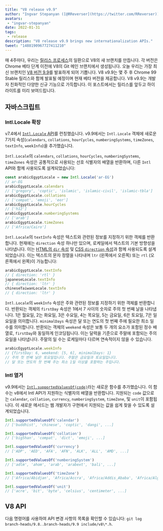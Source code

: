 ```yaml
---
title: "V8 release v9.9"
author: "Ingvar Stepanyan ([@RReverser](https://twitter.com/RReverser)), at his 99%"
avatars: 
 - "ingvar-stepanyan"
date: 2022-01-31
tags: 
 - release
description: "V8 release v9.9 brings new internationalization APIs."
tweet: "1488190967727411210"
---
```

매 4주마다, 우리는 [릴리스 프로세스](https://v8.dev/docs/release-process)의 일환으로 V8의 새 브랜치를 만듭니다. 각 버전은 Chrome 베타 단계 이전에 V8의 Git 메인 브랜치에서 생성됩니다. 오늘 우리는 가장 최신 브랜치인 [V8 버전 9.9](https://chromium.googlesource.com/v8/v8.git/+log/branch-heads/9.9)를 발표하게 되어 기쁩니다. V8 v9.9는 몇 주 후 Chrome 99 Stable 릴리스와 함께 발표될 예정이며 현재 베타 버전을 제공합니다. V8 v9.9는 개발자 친화적인 다양한 신규 기능으로 가득합니다. 이 포스트에서는 릴리스를 앞두고 하이라이트를 미리 보여드립니다.

<!--truncate-->
## 자바스크립트

### Intl.Locale 확장

v7.4에서 [`Intl.Locale` API](https://v8.dev/blog/v8-release-74#intl.locale)를 런칭했습니다. v9.9에서는 `Intl.Locale` 객체에 새로운 7가지 속성(`calendars`, `collations`, `hourCycles`, `numberingSystems`, `timeZones`, `textInfo`, `weekInfo`)을 추가했습니다.

`Intl.Locale`의 `calendars`, `collations`, `hourCycles`, `numberingSystems`, `timeZones` 속성은 공통적으로 사용되는 선호 식별자의 배열을 반환하며, 다른 `Intl` API와 함께 사용되도록 설계되었습니다:

```js
const arabicEgyptLocale = new Intl.Locale('ar-EG')
// ar-EG
arabicEgyptLocale.calendars
// ['gregory', 'coptic', 'islamic', 'islamic-civil', 'islamic-tbla']
arabicEgyptLocale.collations
// ['compat', 'emoji', 'eor']
arabicEgyptLocale.hourCycles
// ['h12']
arabicEgyptLocale.numberingSystems
// ['arab']
arabicEgyptLocale.timeZones
// ['Africa/Cairo']
```

`Intl.Locale`의 `textInfo` 속성은 텍스트와 관련된 정보를 지정하기 위한 객체를 반환합니다. 현재에는 `direction` 속성 하나만 있으며, 로케일에서 텍스트의 기본 방향성을 나타냅니다. 이는 [HTML의 `dir` 속성](https://developer.mozilla.org/ko/docs/Web/HTML/Global_attributes/dir) 및 [CSS `direction` 속성](https://developer.mozilla.org/ko/docs/Web/CSS/direction)과 함께 사용되도록 설계되었습니다. 이는 텍스트의 문자 정렬을 나타내며 `ltr` (왼쪽에서 오른쪽) 또는 `rtl` (오른쪽에서 왼쪽)이 가능합니다:

```js
arabicEgyptLocale.textInfo
// { direction: 'rtl' }
japaneseLocale.textInfo
// { direction: 'ltr' }
chineseTaiwanLocale.textInfo
// { direction: 'ltr' }
```

`Intl.Locale`의 `weekInfo` 속성은 주와 관련된 정보를 지정하기 위한 객체를 반환합니다. 반환되는 객체의 `firstDay` 속성은 1에서 7 사이의 숫자로 주의 첫 번째 날을 나타냅니다. 1은 월요일, 2는 화요일, 3은 수요일, 4는 목요일, 5는 금요일, 6은 토요일, 7은 일요일을 의미합니다. `minimalDays` 속성은 달 또는 연도의 첫 번째 주에 필요한 최소 일 수를 의미합니다. 반환되는 객체의 `weekend` 속성은 보통 두 개의 요소가 포함된 정수 배열로, `firstDay`와 동일하게 인코딩됩니다. 이는 달력을 기준으로 주말에 포함되는 주의 요일을 나타냅니다. 주말의 일 수는 로케일마다 다르며 연속적이지 않을 수 있습니다.

```js
arabicEgyptLocale.weekInfo
// {firstDay: 6, weekend: [5, 6], minimalDays: 1}
// 주의 첫 번째 날은 토요일입니다. 주말은 금요일과 토요일입니다.
// 달 또는 연도의 첫 번째 주는 최소 1일 이상을 포함하는 주입니다.
```

### Intl 열거

v9.9에서는 [`Intl.supportedValuesOf(code)`](https://developer.mozilla.org/ko/docs/Web/JavaScript/Reference/Global_Objects/Intl/supportedValuesOf)라는 새로운 함수를 추가했습니다. 이 함수는 v8에서 Intl API가 지원하는 식별자의 배열을 반환합니다. 지원되는 `code` 값으로는 `calendar`, `collation`, `currency`, `numberingSystem`, `timeZone`, 및 `unit`이 포함됩니다. 이 새로운 메서드는 웹 개발자가 구현에서 지원되는 값을 쉽게 찾을 수 있도록 설계되었습니다.

```js
Intl.supportedValuesOf('calendar')
// ['buddhist', 'chinese', 'coptic', 'dangi', ...]

Intl.supportedValuesOf('collation')
// ['big5han', 'compat', 'dict', 'emoji', ...]

Intl.supportedValuesOf('currency')
// ['ADP', 'AED', 'AFA', 'AFN', 'ALK', 'ALL', 'AMD', ...]

Intl.supportedValuesOf('numberingSystem')
// ['adlm', 'ahom', 'arab', 'arabext', 'bali', ...]

Intl.supportedValuesOf('timeZone')
// ['Africa/Abidjan', 'Africa/Accra', 'Africa/Addis_Ababa', 'Africa/Algiers', ...]

Intl.supportedValuesOf('unit')
// ['acre', 'bit', 'byte', 'celsius', 'centimeter', ...]
```

## V8 API

다음 명령어를 사용하여 API 변경 사항의 목록을 확인할 수 있습니다: `git log branch-heads/9.8..branch-heads/9.9 include/v8\*.h`.
